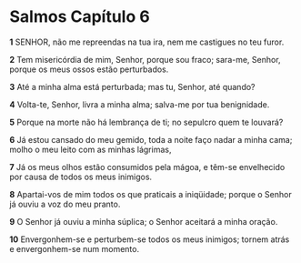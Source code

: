 # Salmos Capítulo 6

**1** 	SENHOR, não me repreendas na tua ira, nem me castigues no teu furor.

**2** 	Tem misericórdia de mim, Senhor, porque sou fraco; sara-me, Senhor, porque os meus ossos estão perturbados.

**3** 	Até a minha alma está perturbada; mas tu, Senhor, até quando?

**4** 	Volta-te, Senhor, livra a minha alma; salva-me por tua benignidade.

**5** 	Porque na morte não há lembrança de ti; no sepulcro quem te louvará?

**6** 	Já estou cansado do meu gemido, toda a noite faço nadar a minha cama; molho o meu leito com as minhas lágrimas,

**7** 	Já os meus olhos estão consumidos pela mágoa, e têm-se envelhecido por causa de todos os meus inimigos.

**8** 	Apartai-vos de mim todos os que praticais a iniqüidade; porque o Senhor já ouviu a voz do meu pranto.

**9** 	O Senhor já ouviu a minha súplica; o Senhor aceitará a minha oração.

**10** 	Envergonhem-se e perturbem-se todos os meus inimigos; tornem atrás e envergonhem-se num momento.

